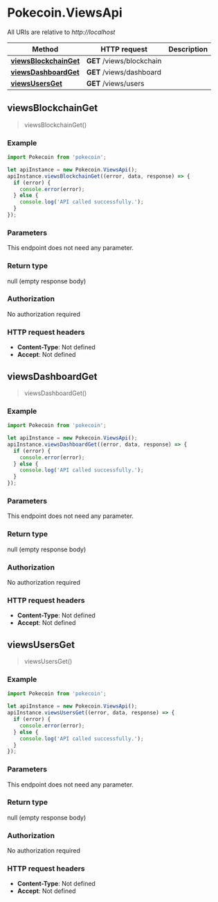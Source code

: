 # Pokecoin.ViewsApi

All URIs are relative to *http://localhost*

Method | HTTP request | Description
------------- | ------------- | -------------
[**viewsBlockchainGet**](ViewsApi.md#viewsBlockchainGet) | **GET** /views/blockchain | 
[**viewsDashboardGet**](ViewsApi.md#viewsDashboardGet) | **GET** /views/dashboard | 
[**viewsUsersGet**](ViewsApi.md#viewsUsersGet) | **GET** /views/users | 



## viewsBlockchainGet

> viewsBlockchainGet()



### Example

```javascript
import Pokecoin from 'pokecoin';

let apiInstance = new Pokecoin.ViewsApi();
apiInstance.viewsBlockchainGet((error, data, response) => {
  if (error) {
    console.error(error);
  } else {
    console.log('API called successfully.');
  }
});
```

### Parameters

This endpoint does not need any parameter.

### Return type

null (empty response body)

### Authorization

No authorization required

### HTTP request headers

- **Content-Type**: Not defined
- **Accept**: Not defined


## viewsDashboardGet

> viewsDashboardGet()



### Example

```javascript
import Pokecoin from 'pokecoin';

let apiInstance = new Pokecoin.ViewsApi();
apiInstance.viewsDashboardGet((error, data, response) => {
  if (error) {
    console.error(error);
  } else {
    console.log('API called successfully.');
  }
});
```

### Parameters

This endpoint does not need any parameter.

### Return type

null (empty response body)

### Authorization

No authorization required

### HTTP request headers

- **Content-Type**: Not defined
- **Accept**: Not defined


## viewsUsersGet

> viewsUsersGet()



### Example

```javascript
import Pokecoin from 'pokecoin';

let apiInstance = new Pokecoin.ViewsApi();
apiInstance.viewsUsersGet((error, data, response) => {
  if (error) {
    console.error(error);
  } else {
    console.log('API called successfully.');
  }
});
```

### Parameters

This endpoint does not need any parameter.

### Return type

null (empty response body)

### Authorization

No authorization required

### HTTP request headers

- **Content-Type**: Not defined
- **Accept**: Not defined

